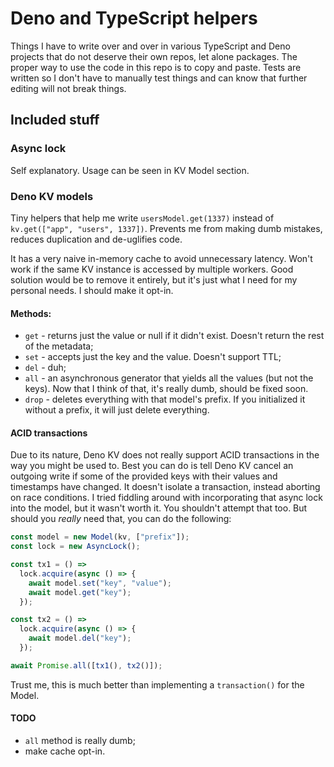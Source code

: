 # Deno and TypeScript helpers

Things I have to write over and over in various TypeScript and Deno projects
that do not deserve their own repos, let alone packages. The proper way to use
the code in this repo is to copy and paste. Tests are written so I don't have to
manually test things and can know that further editing will not break things.

## Included stuff

### Async lock

Self explanatory. Usage can be seen in KV Model section.

### Deno KV models

Tiny helpers that help me write `usersModel.get(1337)` instead of
`kv.get(["app", "users", 1337])`. Prevents me from making dumb mistakes, reduces
duplication and de-uglifies code.

It has a very naive in-memory cache to avoid unnecessary latency. Won't work if
the same KV instance is accessed by multiple workers. Good solution would be to
remove it entirely, but it's just what I need for my personal needs. I should
make it opt-in.

#### Methods:

- `get` - returns just the value or null if it didn't exist. Doesn't return the
  rest of the metadata;
- `set` - accepts just the key and the value. Doesn't support TTL;
- `del` - duh;
- `all` - an asynchronous generator that yields all the values (but not the
  keys). Now that I think of that, it's really dumb, should be fixed soon.
- `drop` - deletes everything with that model's prefix. If you initialized it
  without a prefix, it will just delete everything.

#### ACID transactions

Due to its nature, Deno KV does not really support ACID transactions in the way
you might be used to. Best you can do is tell Deno KV cancel an outgoing write
if some of the provided keys with their values and timestamps have changed. It
doesn't isolate a transaction, instead aborting on race conditions. I tried
fiddling around with incorporating that async lock into the model, but it wasn't
worth it. You shouldn't attempt that too. But should you _really_ need that, you
can do the following:

```typescript
const model = new Model(kv, ["prefix"]);
const lock = new AsyncLock();

const tx1 = () =>
  lock.acquire(async () => {
    await model.set("key", "value");
    await model.get("key");
  });

const tx2 = () =>
  lock.acquire(async () => {
    await model.del("key");
  });

await Promise.all([tx1(), tx2()]);
```

Trust me, this is much better than implementing a `transaction()` for the Model.

#### TODO

- `all` method is really dumb;
- make cache opt-in.
